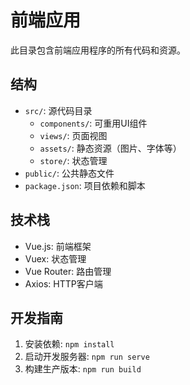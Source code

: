 # 前端应用

此目录包含前端应用程序的所有代码和资源。

## 结构

- `src/`: 源代码目录
  - `components/`: 可重用UI组件
  - `views/`: 页面视图
  - `assets/`: 静态资源（图片、字体等）
  - `store/`: 状态管理
- `public/`: 公共静态文件
- `package.json`: 项目依赖和脚本

## 技术栈

- Vue.js: 前端框架
- Vuex: 状态管理
- Vue Router: 路由管理
- Axios: HTTP客户端

## 开发指南

1. 安装依赖: `npm install`
2. 启动开发服务器: `npm run serve`
3. 构建生产版本: `npm run build` 